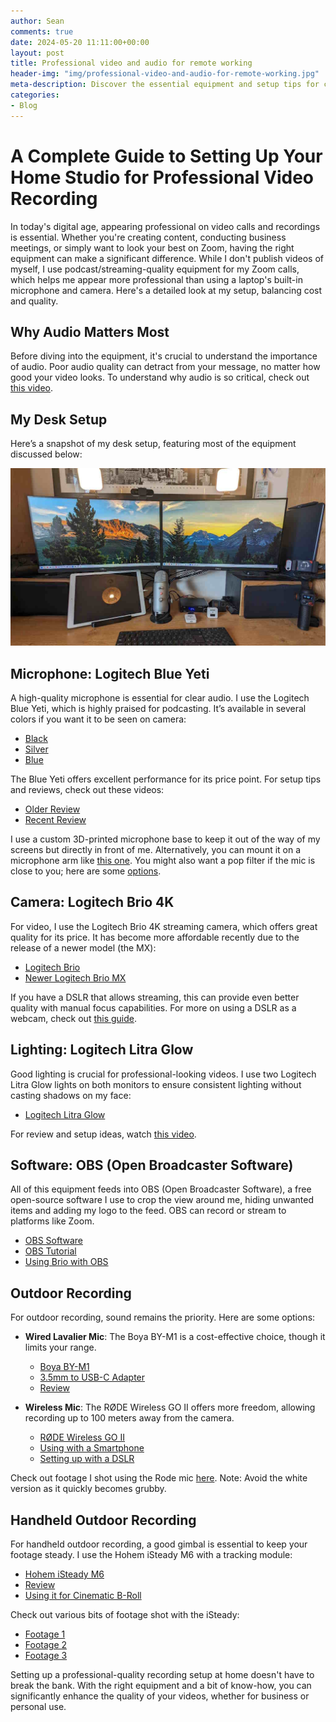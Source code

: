 ```yaml
---
author: Sean
comments: true
date: 2024-05-20 11:11:00+00:00
layout: post
title: Professional video and audio for remote working
header-img: "img/professional-video-and-audio-for-remote-working.jpg"
meta-description: Discover the essential equipment and setup tips for creating a professional video recording and audio for remote working.
categories:
- Blog
---
```

# A Complete Guide to Setting Up Your Home Studio for Professional Video Recording

In today's digital age, appearing professional on video calls and recordings is essential. Whether you're creating content, conducting business meetings, or simply want to look your best on Zoom, having the right equipment can make a significant difference. While I don't publish videos of myself, I use podcast/streaming-quality equipment for my Zoom calls, which helps me appear more professional than using a laptop's built-in microphone and camera. Here's a detailed look at my setup, balancing cost and quality.

## Why Audio Matters Most

Before diving into the equipment, it's crucial to understand the importance of audio. Poor audio quality can detract from your message, no matter how good your video looks. To understand why audio is so critical, check out [this video](https://www.youtube.com/watch?v=hEMZa5VN3Zw).

## My Desk Setup

Here’s a snapshot of my desk setup, featuring most of the equipment discussed below:

![Desk Setup](img/professional-video-and-audio-for-remote-working.jpg)

## Microphone: Logitech Blue Yeti

A high-quality microphone is essential for clear audio. I use the Logitech Blue Yeti, which is highly praised for podcasting. It’s available in several colors if you want it to be seen on camera:

- [Black](https://amzn.to/4bkbbfo)
- [Silver](https://amzn.to/4bKApmV)
- [Blue](https://amzn.to/4dOa5dC)

The Blue Yeti offers excellent performance for its price point. For setup tips and reviews, check out these videos:
- [Older Review](https://www.youtube.com/watch?v=AXHI-IiBL0Q)
- [Recent Review](https://youtu.be/IOyuDuGAgL0?si=owCd30G0Tt8e3ZHC)

I use a custom 3D-printed microphone base to keep it out of the way of my screens but directly in front of me. Alternatively, you can mount it on a microphone arm like [this one](https://amzn.to/3QUxsZc). You might also want a pop filter if the mic is close to you; here are some [options](https://amzn.to/4dQ9ecb).

## Camera: Logitech Brio 4K

For video, I use the Logitech Brio 4K streaming camera, which offers great quality for its price. It has become more affordable recently due to the release of a newer model (the MX):

- [Logitech Brio](https://amzn.to/3wE8kPt)
- [Newer Logitech Brio MX](https://amzn.to/4blLWt6)

If you have a DSLR that allows streaming, this can provide even better quality with manual focus capabilities. For more on using a DSLR as a webcam, check out [this guide](https://www.youtube.com/watch?v=fj3qxLRH-Po).

## Lighting: Logitech Litra Glow

Good lighting is crucial for professional-looking videos. I use two Logitech Litra Glow lights on both monitors to ensure consistent lighting without casting shadows on my face:

- [Logitech Litra Glow](https://amzn.to/3QRoWKg)

For review and setup ideas, watch [this video](https://www.youtube.com/watch?v=-LV4f5kalvE).

## Software: OBS (Open Broadcaster Software)

All of this equipment feeds into OBS (Open Broadcaster Software), a free open-source software I use to crop the view around me, hiding unwanted items and adding my logo to the feed. OBS can record or stream to platforms like Zoom.

- [OBS Software](https://obsproject.com/)
- [OBS Tutorial](https://www.youtube.com/watch?v=yCMdj7B8WiA)
- [Using Brio with OBS](https://www.youtube.com/watch?v=39BLnFNsam8)

## Outdoor Recording

For outdoor recording, sound remains the priority. Here are some options:

- **Wired Lavalier Mic**: The Boya BY-M1 is a cost-effective choice, though it limits your range.
  - [Boya BY-M1](https://amzn.to/3WIDwHT)
  - [3.5mm to USB-C Adapter](https://amzn.to/3WPkqzY)
  - [Review](https://www.youtube.com/watch?v=sftvIzcu4jM)

- **Wireless Mic**: The RØDE Wireless GO II offers more freedom, allowing recording up to 100 meters away from the camera.
  - [RØDE Wireless GO II](https://amzn.to/3ytwkW4)
  - [Using with a Smartphone](https://www.youtube.com/watch?v=F-Iny4IdEeI)
  - [Setting up with a DSLR](https://www.youtube.com/watch?v=VL717jF3alY)

Check out footage I shot using the Rode mic [here](https://www.youtube.com/watch?v=ef7C-IwXzdw). Note: Avoid the white version as it quickly becomes grubby.

## Handheld Outdoor Recording

For handheld outdoor recording, a good gimbal is essential to keep your footage steady. I use the Hohem iSteady M6 with a tracking module:

- [Hohem iSteady M6](https://amzn.to/3yrHBpI)
- [Review](https://www.youtube.com/watch?v=Eu4_EJSxLr8)
- [Using it for Cinematic B-Roll](https://www.youtube.com/watch?v=8coCBAIA1x8)

Check out various bits of footage shot with the iSteady:
- [Footage 1](https://www.instagram.com/p/C0l7OIetOlJ/)
- [Footage 2](https://www.instagram.com/p/C0oIVV6tPYN/)
- [Footage 3](https://www.instagram.com/p/C0o4iCdN9BF/)

Setting up a professional-quality recording setup at home doesn't have to break the bank. With the right equipment and a bit of know-how, you can significantly enhance the quality of your videos, whether for business or personal use.


